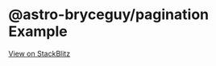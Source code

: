# @astro-bryceguy/pagination Example

[View on StackBlitz](https://stackblitz.com/edit/github-pot44t)
